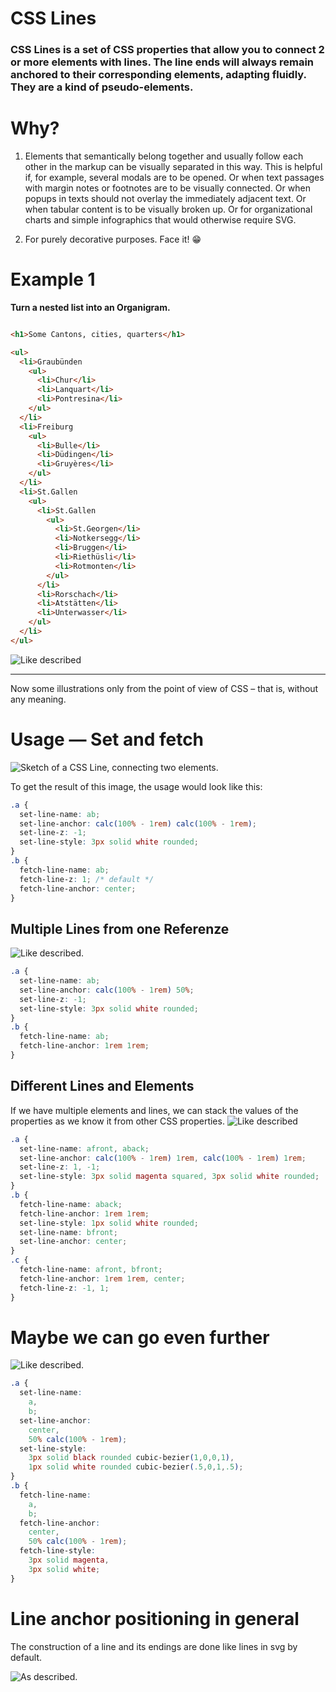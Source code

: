 # CSS Lines

### CSS Lines is a set of CSS properties that allow you to connect 2 or more elements with lines. The line ends will always remain anchored to their corresponding elements, adapting fluidly. They are a kind of pseudo-elements.


# Why?

1. Elements that semantically belong together and usually follow each other in the markup can be visually separated in this way. This is helpful if, for example, several modals are to be opened. Or when text passages with margin notes or footnotes are to be visually connected. Or when popups in texts should not overlay the immediately adjacent text. Or when tabular content is to be visually broken up. Or for organizational charts and simple infographics that would otherwise require SVG.

2. For purely decorative purposes. Face it! 😁

# Example 1
**Turn a nested list into an Organigram.**

```html

<h1>Some Cantons, cities, quarters</h1>

<ul>
  <li>Graubünden
    <ul>
      <li>Chur</li>
      <li>Lanquart</li>
      <li>Pontresina</li>
    </ul>
  </li>  
  <li>Freiburg
    <ul>
      <li>Bulle</li>
      <li>Düdingen</li>
      <li>Gruyères</li>
    </ul>
  </li>  
  <li>St.Gallen
    <ul>
      <li>St.Gallen
        <ul>
          <li>St.Georgen</li>
          <li>Notkersegg</li>
          <li>Bruggen</li>
          <li>Riethüsli</li>
          <li>Rotmonten</li>
        </ul>
      </li>
      <li>Rorschach</li>
      <li>Atstätten</li>
      <li>Unterwasser</li>
    </ul>
  </li>
</ul>
```
  ![Like described](img/illu-1-nestedlist.png)

---

Now some illustrations only from the point of view of CSS – that is, without any meaning.

# Usage — Set and fetch

![Sketch of a CSS Line, connecting two elements.](img/v1-2-elements.png)

To get the result of this image, the usage would look like this:

```css
.a {
  set-line-name: ab;
  set-line-anchor: calc(100% - 1rem) calc(100% - 1rem);
  set-line-z: -1;
  set-line-style: 3px solid white rounded;
}
.b {
  fetch-line-name: ab;
  fetch-line-z: 1; /* default */
  fetch-line-anchor: center;
}
```
##  Multiple Lines from one Referenze

![Like described.](img/v2-stern.png)
```css
.a {
  set-line-name: ab;
  set-line-anchor: calc(100% - 1rem) 50%;
  set-line-z: -1;
  set-line-style: 3px solid white rounded;
}
.b {
  fetch-line-name: ab;
  fetch-line-anchor: 1rem 1rem;
}
```

##  Different Lines and Elements
If we have multiple elements and lines, we can stack the values of the properties as we know it from other CSS properties.
![Like described](img/v2-3-elements.png)

```css
.a {
  set-line-name: afront, aback;
  set-line-anchor: calc(100% - 1rem) 1rem, calc(100% - 1rem) 1rem;
  set-line-z: 1, -1;
  set-line-style: 3px solid magenta squared, 3px solid white rounded;
}
.b {
  fetch-line-name: aback;
  fetch-line-anchor: 1rem 1rem;
  set-line-style: 1px solid white rounded;
  set-line-name: bfront;
  set-line-anchor: center;
}
.c {
  fetch-line-name: afront, bfront;
  fetch-line-anchor: 1rem 1rem, center;
  fetch-line-z: -1, 1;
}
```
# Maybe we can go even further
![Like described.](img/v2-bezier.png)
```css
.a {
  set-line-name: 
    a, 
    b;
  set-line-anchor: 
    center, 
    50% calc(100% - 1rem);
  set-line-style: 
    3px solid black rounded cubic-bezier(1,0,0,1), 
    1px solid white rounded cubic-bezier(.5,0,1,.5);
}
.b {
  fetch-line-name: 
    a, 
    b;
  fetch-line-anchor: 
    center, 
    50% calc(100% - 1rem);
  fetch-line-style: 
    3px solid magenta, 
    3px solid white;
}
```

# Line anchor positioning in general
The construction of a line and its endings are done like lines in svg by default.

![As described.](img/line-anchor2.png)